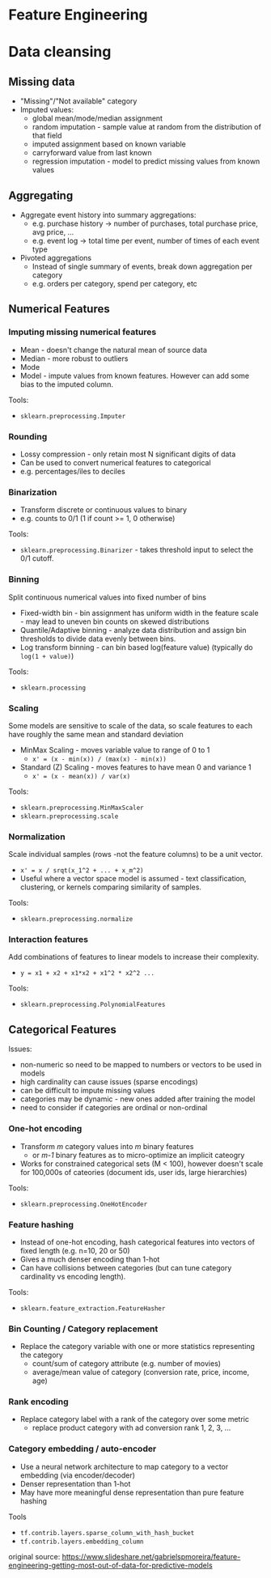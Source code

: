 # Feature Engineering

# Data cleansing

## Missing data

* "Missing"/"Not available" category
* Imputed values:
  * global mean/mode/median assignment
  * random imputation - sample value at random from the distribution of that field
  * imputed assignment based on known variable
  * carryforward value from last known
  * regression imputation - model to predict missing values from known values

## Aggregating

* Aggregate event history into summary aggregations:
  * e.g. purchase history -> number of purchases, total purchase price, avg price, ...
  * e.g. event log -> total time per event, number of times of each event type
* Pivoted aggregations
  * Instead of single summary of events, break down aggregation per category
  * e.g. orders per category, spend per category, etc

## Numerical Features

### Imputing missing numerical features

* Mean - doesn't change the natural mean of source data
* Median - more robust to outliers
* Mode
* Model - impute values from known features. However can add some bias to the imputed column.

Tools:
* `sklearn.preprocessing.Imputer`

### Rounding

* Lossy compression - only retain most N significant digits of data
* Can be used to convert numerical features to categorical
 * e.g. percentages/iles to deciles

### Binarization

* Transform discrete or continuous values to binary
 * e.g. counts to 0/1 (1 if count >= 1, 0 otherwise)
 
Tools:
* `sklearn.preprocessing.Binarizer` - takes threshold input to select the 0/1 cutoff.

### Binning

Split continuous numerical values into fixed number of bins
* Fixed-width bin - bin assignment has uniform width in the feature scale - may lead to uneven bin counts on skewed distributions
* Quantile/Adaptive binning - analyze data distribution and assign bin thresholds to divide data evenly between bins.
* Log transform binning - can bin based log(feature value) (typically do `log(1 + value)`)
 
Tools:
* `sklearn.processing`
 
### Scaling

Some models are sensitive to scale of the data, so scale features to each have roughly the same mean and standard deviation

* MinMax Scaling - moves variable value to range of 0 to 1
    * `x' = (x - min(x)) / (max(x) - min(x))`
* Standard (Z) Scaling - moves features to have mean 0 and variance 1
    * `x' = (x - mean(x)) / var(x)`

Tools:
* `sklearn.preprocessing.MinMaxScaler`
* `sklearn.preprocessing.scale`

### Normalization

Scale individual samples (rows -not the feature columns) to be a unit vector.
* `x' = x / srqt(x_1^2 + ... + x_m^2)`
* Useful where a vector space model is assumed - text classification, clustering, or kernels comparing similarity of samples.

Tools:
* `sklearn.preprocessing.normalize`

### Interaction features

Add combinations of features to linear models to increase their complexity.
* `y = x1 + x2 + x1*x2 + x1^2 * x2^2 ...`

Tools:
* `sklearn.preprocessing.PolynomialFeatures`

## Categorical Features

Issues:
* non-numeric so need to be mapped to numbers or vectors to be used in models
* high cardinality can cause issues (sparse encodings)
* can be difficult to impute missing values
* categories may be dynamic - new ones added after training the model
* need to consider if categories are ordinal or non-ordinal

### One-hot encoding

* Transform *m* category values into *m* binary features
    * or *m-1* binary features as to micro-optimize an implicit cateogry 
* Works for constrained categorical sets (M < 100), however doesn't scale for 100,000s of cateories (document ids, user ids, large hierarchies)
  
Tools:
* `sklearn.preprocessing.OneHotEncoder` 

### Feature hashing

* Instead of one-hot encoding, hash categorical features into vectors of fixed length (e.g. n=10, 20 or 50)
* Gives a much denser encoding than 1-hot
* Can have collisions between categories (but can tune category cardinality vs encoding length).

Tools:
* `sklearn.feature_extraction.FeatureHasher`

### Bin Counting / Category replacement

* Replace the category variable with one or more statistics representing the category
   * count/sum of category attribute (e.g. number of movies)
   * average/mean value of category (conversion rate, price, income, age)

### Rank encoding

* Replace category label with a rank of the category over some metric
    * replace product category with ad conversion rank 1, 2, 3, ...

### Category embedding / auto-encoder

* Use a neural network architecture to map category to a vector embedding (via encoder/decoder)
* Denser representation than 1-hot
* May have more meaningful dense representation than pure feature hashing

Tools
* `tf.contrib.layers.sparse_column_with_hash_bucket`
* `tf.contrib.layers.embedding_column`



original source: https://www.slideshare.net/gabrielspmoreira/feature-engineering-getting-most-out-of-data-for-predictive-models
